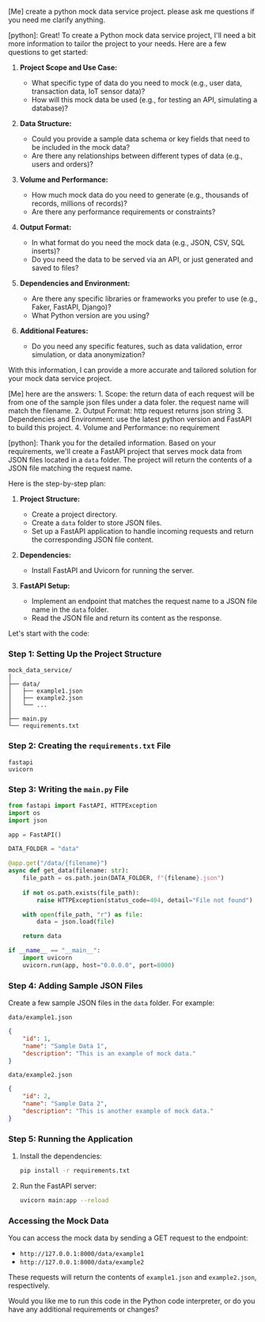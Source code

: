 [Me] create a python mock data service project. please ask me questions if you need me clarify anything.

[python]: Great! To create a Python mock data service project, I'll need a bit more information to tailor the project to your needs. Here are a few questions to get started:

1. **Project Scope and Use Case:**
   - What specific type of data do you need to mock (e.g., user data, transaction data, IoT sensor data)?
   - How will this mock data be used (e.g., for testing an API, simulating a database)?

2. **Data Structure:**
   - Could you provide a sample data schema or key fields that need to be included in the mock data?
   - Are there any relationships between different types of data (e.g., users and orders)?

3. **Volume and Performance:**
   - How much mock data do you need to generate (e.g., thousands of records, millions of records)?
   - Are there any performance requirements or constraints?

4. **Output Format:**
   - In what format do you need the mock data (e.g., JSON, CSV, SQL inserts)?
   - Do you need the data to be served via an API, or just generated and saved to files?

5. **Dependencies and Environment:**
   - Are there any specific libraries or frameworks you prefer to use (e.g., Faker, FastAPI, Django)?
   - What Python version are you using?

6. **Additional Features:**
   - Do you need any specific features, such as data validation, error simulation, or data anonymization?

With this information, I can provide a more accurate and tailored solution for your mock data service project.

[Me] here are the answers: 1. Scope: the return data of each request will be from one of the sample json files under a data foler. the request name will match the filename.
2. Output Format: http request returns json string
3. Dependencies and Environment: use the latest python version and FastAPI to build this project.
4. Volume and Performance: no requirement

[python]: Thank you for the detailed information. Based on your requirements, we'll create a FastAPI project that serves mock data from JSON files located in a `data` folder. The project will return the contents of a JSON file matching the request name.

Here is the step-by-step plan:

1. **Project Structure:**
   - Create a project directory.
   - Create a `data` folder to store JSON files.
   - Set up a FastAPI application to handle incoming requests and return the corresponding JSON file content.

2. **Dependencies:**
   - Install FastAPI and Uvicorn for running the server.

3. **FastAPI Setup:**
   - Implement an endpoint that matches the request name to a JSON file name in the `data` folder.
   - Read the JSON file and return its content as the response.

Let's start with the code:

### Step 1: Setting Up the Project Structure
```
mock_data_service/
│
├── data/
│   ├── example1.json
│   ├── example2.json
│   └── ...
│
├── main.py
└── requirements.txt
```

### Step 2: Creating the `requirements.txt` File
```plaintext
fastapi
uvicorn
```

### Step 3: Writing the `main.py` File
```python
from fastapi import FastAPI, HTTPException
import os
import json

app = FastAPI()

DATA_FOLDER = "data"

@app.get("/data/{filename}")
async def get_data(filename: str):
    file_path = os.path.join(DATA_FOLDER, f"{filename}.json")
    
    if not os.path.exists(file_path):
        raise HTTPException(status_code=404, detail="File not found")

    with open(file_path, "r") as file:
        data = json.load(file)

    return data

if __name__ == "__main__":
    import uvicorn
    uvicorn.run(app, host="0.0.0.0", port=8000)
```

### Step 4: Adding Sample JSON Files
Create a few sample JSON files in the `data` folder. For example:

`data/example1.json`
```json
{
    "id": 1,
    "name": "Sample Data 1",
    "description": "This is an example of mock data."
}
```

`data/example2.json`
```json
{
    "id": 2,
    "name": "Sample Data 2",
    "description": "This is another example of mock data."
}
```

### Step 5: Running the Application
1. Install the dependencies:
   ```bash
   pip install -r requirements.txt
   ```

2. Run the FastAPI server:
   ```bash
   uvicorn main:app --reload
   ```

### Accessing the Mock Data
You can access the mock data by sending a GET request to the endpoint:
- `http://127.0.0.1:8000/data/example1`
- `http://127.0.0.1:8000/data/example2`

These requests will return the contents of `example1.json` and `example2.json`, respectively.

Would you like me to run this code in the Python code interpreter, or do you have any additional requirements or changes?